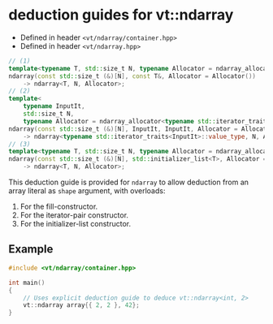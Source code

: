 deduction guides for vt::ndarray
================================

- Defined in header `<vt/ndarray/container.hpp>`
- Defined in header `<vt/ndarray.hpp>`

```c++
// (1)
template<typename T, std::size_t N, typename Allocator = ndarray_allocator<T>>
ndarray(const std::size_t (&)[N], const T&, Allocator = Allocator())
    -> ndarray<T, N, Allocator>;
// (2)
template<
    typename InputIt,
    std::size_t N,
    typename Allocator = ndarray_allocator<typename std::iterator_traits<InputIt>::value_type>>
ndarray(const std::size_t (&)[N], InputIt, InputIt, Allocator = Allocator())
    -> ndarray<typename std::iterator_traits<InputIt>::value_type, N, Allocator>;
// (3)
template<typename T, std::size_t N, typename Allocator = ndarray_allocator<T>>
ndarray(const std::size_t (&)[N], std::initializer_list<T>, Allocator = Allocator())
    -> ndarray<T, N, Allocator>;
```

This deduction guide is provided for `ndarray` to allow deduction from an array literal as `shape` argument, with overloads:

1. For the fill-constructor.
2. For the iterator-pair constructor.
3. For the initializer-list constructor.

Example
-------

```c++
#include <vt/ndarray/container.hpp>

int main()
{
    // Uses explicit deduction guide to deduce vt::ndarray<int, 2>
    vt::ndarray array{{ 2, 2 }, 42};
}
```

